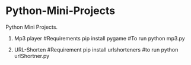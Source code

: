 # Python-Mini-Projects
Python Mini Projects.
1. Mp3 player
  #Requirements
  pip install pygame
  #To run
  python mp3.py

2. URL-Shorten
  #Requirement
  pip install urlshorteners
  #to run
  python urlShortner.py
